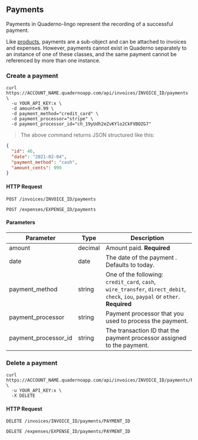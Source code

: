 ## Payments

Payments in Quaderno-lingo represent the recording of a successful payment.

Like [products](#products), payments are a sub-object and can be attached to invoices and expenses. However, payments cannot exist in Quaderno separately to an instance of one of these classes, and the same payment cannot be referenced by more than one instance.

### Create a payment

```shell
curl https://ACCOUNT_NAME.quadernoapp.com/api/invoices/INVOICE_ID/payments \
  -u YOUR_API_KEY:x \
  -d amount=9.99 \
  -d payment_method="credit_card" \
  -d payment_processor="stripe" \
  -d payment_processor_id="ch_19yUdh2eZvKYlo2CkFVBOZG7" 
```

> The above command returns JSON structured like this:

```json
{
  "id": 46,
  "date": "2021-02-04",
  "payment_method": "cash",
  "amount_cents": 999
}
```

#### HTTP Request

`POST /invoices/INVOICE_ID/payments`

`POST /expenses/EXPENSE_ID/payments`

#### Parameters

Parameter             | Type      | Description
----------------------|-----------|-------------------------------------------------------------------------------------------------------------------------------------
amount                | decimal   | Amount paid. **Required**
date                  | date      | The date of the payment . Defaults to today.
payment_method        | string    | One of the following: `credit_card`, `cash`, `wire_transfer`, `direct_debit`, `check`, `iou`, `paypal` or `other`. **Required**
payment_processor     | string    | Payment processor that you used to process the payment.
payment_processor_id  | string    | The transaction ID that the payment processor assigned to the payment.






### Delete a payment

```shell
curl https://ACCOUNT_NAME.quadernoapp.com/api/invoices/INVOICE_ID/payments/PAYMENT_ID \
  -u YOUR_API_KEY:x \
  -X DELETE
```

#### HTTP Request

`DELETE /invoices/INVOICE_ID/payments/PAYMENT_ID`

`DELETE /expenses/EXPENSE_ID/payments/PAYMENT_ID`

